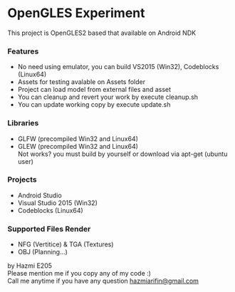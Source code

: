 # OpenGLES Experiment
This project is OpenGLES2 based that available on Android NDK


### Features
+ No need using emulator, you can build VS2015 (Win32), Codeblocks (Linux64)
+ Assets for testing avalable on Assets folder 
+ Project can load model from external files and asset
+ You can cleanup and revert your work by execute cleanup.sh
+ You can update working copy by execute update.sh


### Libraries
+ GLFW (precompiled Win32 and Linux64)
+ GLEW (precompiled Win32 and Linux64)
<br>Not works? you must build by yourself or download via apt-get (ubuntu user)


### Projects
+ Android Studio
+ Visual Studio 2015 (Win32)
+ Codeblocks (Linux64)

### Supported Files Render
+ NFG (Vertitice) & TGA (Textures)
+ OBJ (Planning...)

by Hazmi E205
<br>Please mention me if you copy any of my code :)
<br>Call me anytime if you have any question hazmiarifin@gmail.com
